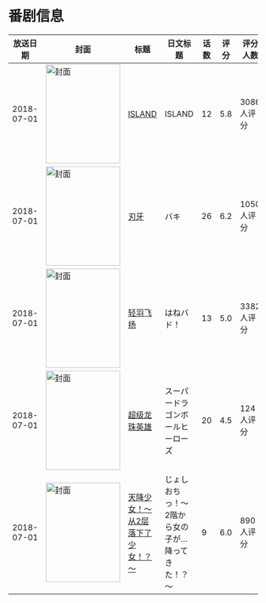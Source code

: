 # 番剧信息

|放送日期|封面|标题|日文标题|话数|评分|评分人数|
|---|---|---|---|---|---|---|
|2018-07-01|<img src="//lain.bgm.tv/pic/cover/c/52/3b/175404_8AK6c.jpg" alt="封面" style="width:150px;height:200px;object-fit:cover;">|[ISLAND](https://bangumi.tv/subject/175404)|ISLAND|12|5.8|3086人评分|
|2018-07-01|<img src="//lain.bgm.tv/pic/cover/c/d3/27/199373_y6WZ4.jpg" alt="封面" style="width:150px;height:200px;object-fit:cover;">|[刃牙](https://bangumi.tv/subject/199373)|バキ|26|6.2|1050人评分|
|2018-07-01|<img src="//lain.bgm.tv/pic/cover/c/81/9c/236590_26wBR.jpg" alt="封面" style="width:150px;height:200px;object-fit:cover;">|[轻羽飞扬](https://bangumi.tv/subject/236590)|はねバド！|13|5.0|3382人评分|
|2018-07-01|<img src="//lain.bgm.tv/pic/cover/c/8c/f9/246914_6JK6I.jpg" alt="封面" style="width:150px;height:200px;object-fit:cover;">|[超级龙珠英雄](https://bangumi.tv/subject/246914)|スーパードラゴンボールヒーローズ|20|4.5|124人评分|
|2018-07-01|<img src="/img/no_icon_subject.png" alt="封面" style="width:150px;height:200px;object-fit:cover;">|[天降少女！～从2层落下了少女！？～](https://bangumi.tv/subject/248206)|じょしおちっ！～2階から女の子が…降ってきた！？～|9|6.0|890人评分|
